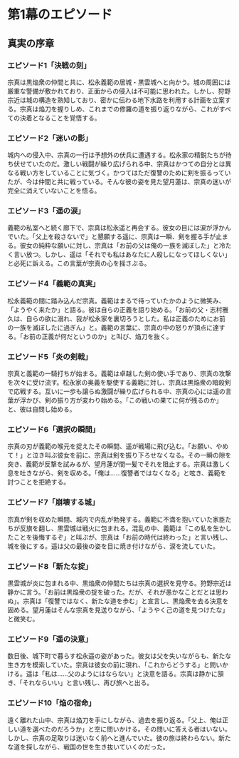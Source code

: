 # 第1幕のエピソード

## 真実の序章

### エピソード1「決戦の刻」

宗真は黒焔衆の仲間と共に、松永義範の居城・黒雲城へと向かう。城の周囲には厳重な警備が敷かれており、正面からの侵入は不可能に思われた。しかし、狩野宗近は城の構造を熟知しており、密かに伝わる地下水路を利用する計画を立案する。宗真は焔刀を握りしめ、これまでの修羅の道を振り返りながら、これがすべての決着となることを覚悟する。

### エピソード2「迷いの影」

城内への侵入中、宗真の一行は予想外の伏兵に遭遇する。松永家の精鋭たちが待ち伏せていたのだ。激しい戦闘が繰り広げられる中、宗真はかつての自分とは異なる戦い方をしていることに気づく。かつてはただ復讐のために剣を振るっていたが、今は仲間と共に戦っている。そんな彼の姿を見た望月蓮は、宗真の迷いが完全に消えていないことを悟る。

### エピソード3「遥の涙」

義範の私室へと続く廊下で、宗真は松永遥と再会する。彼女の目には涙が浮かんでいた。「父上を殺さないで」と懇願する遥に、宗真は一瞬、剣を握る手が止まる。彼女の純粋な願いに対し、宗真は「お前の父は俺の一族を滅ぼした」と冷たく言い放つ。しかし、遥は「それでも私はあなたに人殺しになってほしくない」と必死に訴える。この言葉が宗真の心を揺さぶる。

### エピソード4「義範の真実」

松永義範の間に踏み込んだ宗真。義範はまるで待っていたかのように微笑み、「ようやく来たか」と語る。彼は自らの正義を語り始める。「お前の父・志村雅久は、自らの欲に溺れ、我が松永家を裏切ろうとした。私は正義のためにお前の一族を滅ぼしたに過ぎん」と。義範の言葉に、宗真の中の怒りが頂点に達する。「お前の正義が何だというのか」と叫び、焔刀を抜く。

### エピソード5「炎の剣戟」

宗真と義範の一騎打ちが始まる。義範は卓越した剣の使い手であり、宗真の攻撃を次々に受け流す。松永家の奥義を駆使する義範に対し、宗真は黒焔衆の暗殺剣で応戦する。互いに一歩も譲らぬ激闘が繰り広げられる中、宗真の心には遥の言葉が浮かび、剣の振り方が変わり始める。「この戦いの果てに何が残るのか」と、彼は自問し始める。

### エピソード6「選択の瞬間」

宗真の刃が義範の喉元を捉えたその瞬間、遥が戦場に飛び込む。「お願い、やめて！」と泣き叫ぶ彼女を前に、宗真は剣を振り下ろせなくなる。その一瞬の隙を突き、義範が反撃を試みるが、望月蓮が間一髪でそれを阻止する。宗真は激しく息を吐きながら、剣を収める。「俺は……復讐者ではなくなる」と呟き、義範を討つことを拒絶する。

### エピソード7「崩壊する城」

宗真が剣を収めた瞬間、城内で内乱が勃発する。義範に不満を抱いていた家臣たちが反旗を翻し、黒雲城は戦火に包まれる。混乱の中、義範は「この私を生かしたことを後悔するぞ」と叫ぶが、宗真は「お前の時代は終わった」と言い残し、城を後にする。遥は父の最後の姿を目に焼き付けながら、涙を流していた。

### エピソード8「新たな掟」

黒雲城が炎に包まれる中、黒焔衆の仲間たちは宗真の選択を見守る。狩野宗近は静かに言う。「お前は黒焔衆の掟を破った。だが、それが愚かなことだとは思わぬ」。宗真は「復讐ではなく、新たな道を歩む」と宣言し、黒焔衆を去る決意を固める。望月蓮はそんな宗真を見送りながら、「ようやく己の道を見つけたな」と微笑む。

### エピソード9「遥の決意」

数日後、城下町で暮らす松永遥の姿があった。彼女は父を失いながらも、新たな生き方を模索していた。宗真は彼女の前に現れ、「これからどうする」と問いかける。遥は「私は……父のようにはならない」と決意を語る。宗真は静かに頷き、「それならいい」と言い残し、再び旅へと出る。

### エピソード10「焔の宿命」

遠く離れた山中、宗真は焔刀を手にしながら、過去を振り返る。「父上、俺は正しい道を選べたのだろうか」と空に問いかける。その問いに答える者はいない。しかし、宗真の足取りは迷いなく前へと進んでいた。彼の旅は終わらない。新たな道を探しながら、戦国の世を生き抜いていくのだった。
